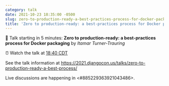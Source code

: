 ```yaml
---
category: talk
date: 2021-10-23 18:35:00 -0500
slug: zero-to-production-ready-a-best-practices-process-for-docker-packaging
title: 'Zero to production-ready: a best-practices process for Docker packaging'
---
```


:tada: Talk starting in 5 minutes: **Zero to production-ready: a best-practices process for Docker packaging** by *Itamar Turner-Trauring*

:alarm_clock: Watch the talk at [18:40 CDT](https://time.is/compare/0640PM_23_October_2021_in_Chicago)

See the talk information at https://2021.djangocon.us/talks/zero-to-production-ready-a-best-process/

Live discussions are happening in <#885229363921043486>.